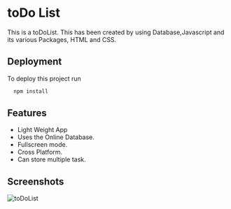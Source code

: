 
# toDo List

This is a toDoList. This has been created by using Database,Javascript and its various Packages, HTML and CSS. 

## Deployment

To deploy this project run

```bash
  npm install 
```


## Features

- Light Weight App
- Uses the Online Database.
- Fullscreen mode.
- Cross Platform.
- Can store multiple task.


## Screenshots

<!-- ![App Screenshot](https://https://github.com/Kodiererin/toDoList/blob/master/toDoList.jpg/468x300?) -->
![toDoList](https://user-images.githubusercontent.com/110911377/218282292-ace14dad-f63b-4ed1-b943-fd6f33282ad1.jpg)

